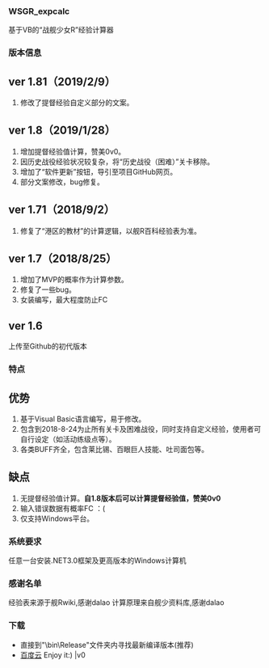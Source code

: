 ### WSGR_expcalc
基于VB的“战舰少女R”经验计算器
### 版本信息
## ver 1.81（2019/2/9）
1. 修改了提督经验自定义部分的文案。
## ver 1.8（2019/1/28）
1. 增加提督经验值计算，赞美0v0。
2. 因历史战役经验状况较复杂，将“历史战役（困难）”关卡移除。
3. 增加了“软件更新”按钮，导引至项目GitHub网页。
4. 部分文案修改，bug修复。
## ver 1.71（2018/9/2）
1. 修复了“港区的教材”的计算逻辑，以舰R百科经验表为准。
## ver 1.7（2018/8/25）
1. 增加了MVP的概率作为计算参数。
2. 修复了一些bug。
3. 女装编写，最大程度防止FC
## ver 1.6
上传至Github的初代版本
### 特点
## 优势
1. 基于Visual Basic语言编写，易于修改。
2. 包含到2018-8-24为止所有关卡及困难战役，同时支持自定义经验，使用者可自行设定（如活动练级点等）。
3. 各类BUFF齐全，包含莱比锡、百眼巨人技能、吐司面包等。
## 缺点
1. 无提督经验值计算。**自1.8版本后可以计算提督经验值，赞美0v0**
2. 输入错误数据有概率FC ：(
3. 仅支持Windows平台。
### 系统要求
任意一台安装.NET3.0框架及更高版本的Windows计算机
### 感谢名单
 经验表来源于舰Rwiki,感谢dalao
 计算原理来自舰少资料库,感谢dalao
### 下载
- 直接到"\bin\Release\"文件夹内寻找最新编译版本(推荐)
- [百度云](https://pan.baidu.com/s/1_rFDiBhbmew01EnYVltsfQ)
 Enjoy it:) |v0

